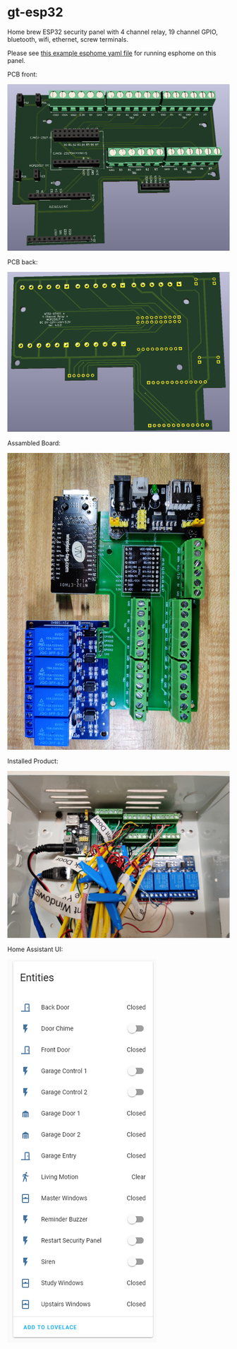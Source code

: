 # gt-esp32
Home brew ESP32 security panel with 4 channel relay, 19 channel GPIO, bluetooth, wifi, ethernet, screw terminals.

Please see [this example esphome yaml file](security-panel.yaml) for running esphome on this panel.


PCB front:

![PCB front](files/Front_2021-05-31_130607.png?raw=true "Front")

PCB back:

![PCB back](files/Back_2021-05-31_130720.png?raw=true "Back")

Assambled Board:

![Assambled Board](files/Board_20210531131300.jpg?raw=true "Back")

Installed Product:

![Installed Product](files/Installed_20210531131232.jpg?raw=true "Back")

Home Assistant UI:

![Home Assistant UI](files/home_assistant_2021-05-31_131757.png?raw=true "Back")

